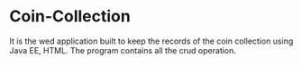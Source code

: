 # Coin-Collection
It is the wed application built to keep the records of the coin collection using Java EE, HTML. The program contains all the crud operation.
